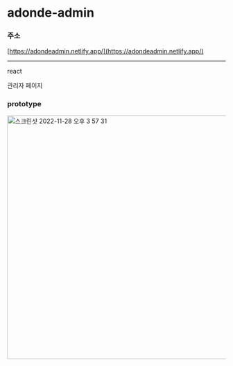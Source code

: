 # adonde-admin

### 주소

[https://adondeadmin.netlify.app/](https://adondeadmin.netlify.app/)

---

react

관리자 페이지

### prototype

<img width="561" alt="스크린샷 2022-11-28 오후 3 57 31" src="https://user-images.githubusercontent.com/65282581/204213461-58db23c6-f0f6-486e-a37e-2d63ce0be246.png">
